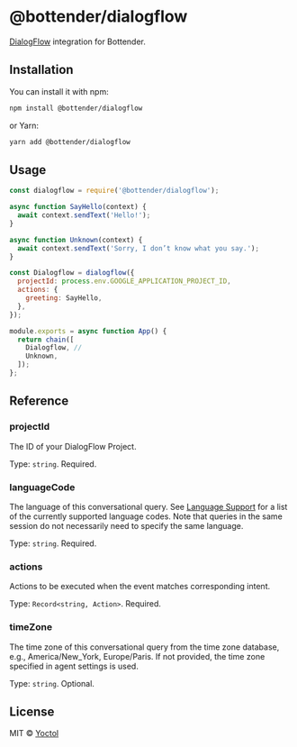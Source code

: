# @bottender/dialogflow

[DialogFlow](https://dialogflow.com/) integration for Bottender.

## Installation

You can install it with npm:

```sh
npm install @bottender/dialogflow
```

or Yarn:

```sh
yarn add @bottender/dialogflow
```

## Usage

```js
const dialogflow = require('@bottender/dialogflow');

async function SayHello(context) {
  await context.sendText('Hello!');
}

async function Unknown(context) {
  await context.sendText('Sorry, I don’t know what you say.');
}

const Dialogflow = dialogflow({
  projectId: process.env.GOOGLE_APPLICATION_PROJECT_ID,
  actions: {
    greeting: SayHello,
  },
});

module.exports = async function App() {
  return chain([
    Dialogflow, //
    Unknown,
  ]);
};
```

## Reference

### projectId

The ID of your DialogFlow Project.

Type: `string`.
Required.

### languageCode

The language of this conversational query. See [Language Support](https://cloud.google.com/dialogflow/docs/reference/language) for a list of the currently supported language codes. Note that queries in the same session do not necessarily need to specify the same language.

Type: `string`.
Required.

### actions

Actions to be executed when the event matches corresponding intent.

Type: `Record<string, Action>`.
Required.

### timeZone

The time zone of this conversational query from the time zone database, e.g., America/New_York, Europe/Paris. If not provided, the time zone specified in agent settings is used.

Type: `string`.
Optional.

## License

MIT © [Yoctol](https://github.com/Yoctol/bottender)
